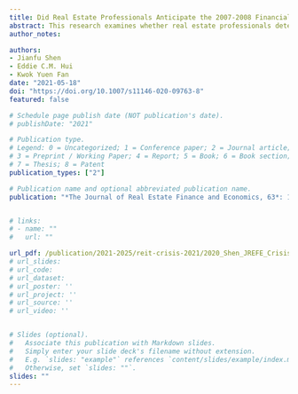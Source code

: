 ```yaml
---
title: Did Real Estate Professionals Anticipate the 2007-2008 Financial Crisis? Evidence from Insider Trading in the REITs
abstract: This research examines whether real estate professionals detected the property bubble and foresaw the consequent financial crisis of 2007-2008. By analysing the insider trading activities within REITs from 1996 to 2010, we find that REIT insiders reduced their holdings significantly during the real estate boom period as early as 2004, before the financial crisis. Difference-in-difference analysis reveals that REIT insiders cashed out their positions more aggressively than insiders in real estate and construction firms. The findings support the informed trader hypothesis that managers and employees in REITs anticipated the burst of the real estate bubble and the imminent financial crisis, and shifted their wealth away from the real estate market to avoid potential losses. We find no evidence to support the biased belief hypothesis (Cheng et al., 2014) that REIT insiders were over-optimistic during the real estate boom period or that their inside trading behaviour was affected by local market performance.
author_notes:

authors:
- Jianfu Shen
- Eddie C.M. Hui
- Kwok Yuen Fan
date: "2021-05-18"
doi: "https://doi.org/10.1007/s11146-020-09763-8"
featured: false

# Schedule page publish date (NOT publication's date).
# publishDate: "2021"

# Publication type.
# Legend: 0 = Uncategorized; 1 = Conference paper; 2 = Journal article;
# 3 = Preprint / Working Paper; 4 = Report; 5 = Book; 6 = Book section;
# 7 = Thesis; 8 = Patent
publication_types: ["2"]

# Publication name and optional abbreviated publication name.
publication: "*The Journal of Real Estate Finance and Economics, 63*: 122-142"


# links:
# - name: ""
#   url: ""

url_pdf: /publication/2021-2025/reit-crisis-2021/2020_Shen_JREFE_Crisis.pdf
# url_slides: 
# url_code: 
# url_dataset: 
# url_poster: ''
# url_project: ''
# url_source: ''
# url_video: ''


# Slides (optional).
#   Associate this publication with Markdown slides.
#   Simply enter your slide deck's filename without extension.
#   E.g. `slides: "example"` references `content/slides/example/index.md`.
#   Otherwise, set `slides: ""`.
slides: ""
---
```

